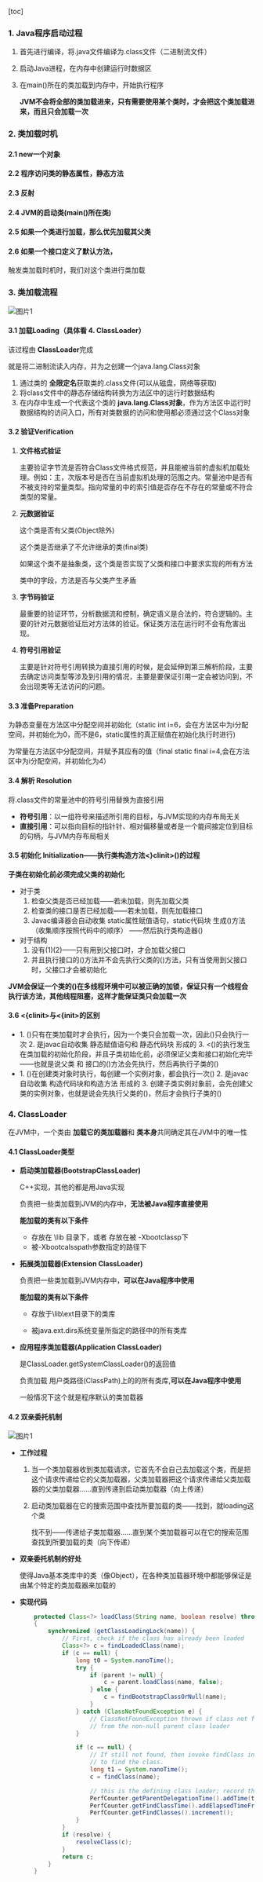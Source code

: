 [toc]



### 1. Java程序启动过程

1. 首先进行编译，将.java文件编译为.class文件（二进制流文件）

2. 启动Java进程，在内存中创建运行时数据区

3. 在main()所在的类加载到内存中，开始执行程序

   **JVM不会将全部的类加载进来，只有需要使用某个类时，才会把这个类加载进来，而且只会加载一次**



### 2. 类加载时机

#### 2.1 new一个对象

#### 2.2 程序访问类的静态属性，静态方法

#### 2.3 反射

#### 2.4 JVM的启动类(main()所在类)

#### 2.5 如果一个类进行加载，那么优先加载其父类

#### 2.6 如果一个接口定义了默认方法，

触发类加载时机时，我们对这个类进行类加载



### 3. 类加载流程

![图片1](p/图片1.png)

#### 3.1 加载Loading（具体看 4. ClassLoader）

该过程由 **ClassLoader**完成

就是将二进制流读入内存，并为之创建一个java.lang.Class对象

1. 通过类的 **全限定名**获取类的.class文件(可以从磁盘，网络等获取)
2. 将class文件中的静态存储结构转换为方法区中的运行时数据结构
3. 在内存中生成一个代表这个类的 **java.lang.Class对象**，作为方法区中运行时数据结构的访问入口，所有对类数据的访问和使用都必须通过这个Class对象



#### 3.2 验证Verification

1. **文件格式验证**

   主要验证字节流是否符合Class文件格式规范，并且能被当前的虚拟机加载处理。例如：主，次版本号是否在当前虚拟机处理的范围之内。常量池中是否有不被支持的常量类型。指向常量的中的索引值是否存在不存在的常量或不符合类型的常量。

2. **元数据验证**

   这个类是否有父类(Object除外)  

   这个类是否继承了不允许继承的类(final类) 

   如果这个类不是抽象类，这个类是否实现了父类和接口中要求实现的所有方法

   类中的字段，方法是否与父类产生矛盾

3. **字节码验证**

   最重要的验证环节，分析数据流和控制，确定语义是合法的，符合逻辑的。主要的针对元数据验证后对方法体的验证。保证类方法在运行时不会有危害出现。

4. **符号引用验证**

   主要是针对符号引用转换为直接引用的时候，是会延伸到第三解析阶段，主要去确定访问类型等涉及到引用的情况，主要是要保证引用一定会被访问到，不会出现类等无法访问的问题。

#### 3.3 准备Preparation

为静态变量在方法区中分配空间并初始化（static int i=6，会在方法区中为i分配空间，并初始化为0，而不是6，static属性的真正赋值在初始化执行<clinit>时进行)

为常量在方法区中分配空间，并赋予其应有的值（final static final i=4,会在方法区中为i分配空间，并初始化为4）

#### 3.4 解析 Resolution

将.class文件的常量池中的符号引用替换为直接引用

* **符号引用**：以一组符号来描述所引用的目标，与JVM实现的内存布局无关
* **直接引用**：可以指向目标的指针针、相对偏移量或者是一个能间接定位到目标的句柄，与JVM内存布局相关

#### 3.5 初始化 Initialization——执行类构造方法<}clinit>()的过程

**子类在初始化前必须完成父类的初始化**

* 对于类
  1. 检查父类是否已经加载——若未加载，则先加载父类
  2. 检查类的接口是否已经加载——若未加载，则先加载接口
  3. Javac编译器会自动收集 static属性赋值语句，static代码块 生成<clinit>()方法（收集顺序按照代码中的顺序） ——然后执行类构造器<clinit>()
* 对于结构
  1. 没有(1)(2)——只有用到父接口时，才会加载父接口
  2. 并且执行接口的<clinit>()方法并不会先执行父类的<clinit>()方法，只有当使用到父接口时，父接口才会被初始化

**JVM会保证一个类的<clinit>()在多线程环境中可以被正确的加锁，保证只有一个线程会执行该方法，其他线程阻塞，这样才能保证类只会加载一次**

#### 3.6 <{clinit>与<{init>的区别

* <clinit>
  1. <clinit>()只有在类加载时才会执行，因为一个类只会加载一次，因此<clinit>()只会执行一次
  2. <clinit>是javac自动收集 静态赋值语句和 静态代码块 形成的
  3. <<clinit>()的执行发生在类加载的初始化阶段，并且子类初始化前，必须保证父类和接口初始化完毕——也就是说父类 和 接口的<clinit>()方法会先执行，然后再执行子类的<clinit>()
* <init>
  1. <init>()在创建类对象时执行，每创建一个实例对象，都会执行一次<init>()
  2. <init>是javac自动收集 构造代码块和构造方法 形成的
  3. 创建子类实例对象前，会先创建父类的实例对象，也就是说会先执行父类的<init>()，然后才会执行子类的<init>()



### 4. ClassLoader

在JVM中，一个类由 **加载它的类加载器**和 **类本身**共同确定其在JVM中的唯一性

#### 4.1 ClassLoader类型

* **启动类加载器(BootstrapClassLoader)**

  C++实现，其他的都是用Java实现

  负责把一些类加载到JVM的内存中，**无法被Java程序直接使用**

  **能加载的类有以下条件**

  * 存放在 <JAVA HOME>\lib 目录下，或者 存放在被 -Xbootclassp下
  * 被-Xbootcalsspath参数指定的路径下

* **拓展类加载器(Extension ClassLoader)**

  负责把一些类加载到JVM内存中，**可以在Java程序中使用**

  **能加载的类有以下条件**

  * 存放于<JAVA HOMT>\lib\ext目录下的类库

  * 被java.ext.dirs系统变量所指定的路径中的所有类库

* **应用程序类加载器(Application ClassLoader)**

  是ClassLoader.getSystemClassLoader()的返回值

  负责加载 用户类路径(ClassPath)上的的所有类库,**可以在Java程序中使用**

  一般情况下这个就是程序默认的类加载器

#### 4.2 双亲委托机制

![图片1](p/图片2.png)

* **工作过程**

  1. 当一个类加载器收到类加载请求，它首先不会自己去加载这个类，而是把这个请求传递给它的父类加载器，父类加载器把这个请求传递给父类加载器的父类加载器……直到传递到启动类加载器（向上传递）

  2. 启动类加载器在它的搜索范围中查找所要加载的类——找到，就loading这个类

     找不到——传递给子类加载器……直到某个类加载器可以在它的搜索范围查找到所要加载的类（向下传递）

* **双亲委托机制的好处**

  使得Java基本类库中的类（像Object），在各种类加载器环境中都能够保证是由某个特定的类加载器来加载的

* **实现代码**

  ```java
      protected Class<?> loadClass(String name, boolean resolve) throws ClassNotFoundException
      {
          synchronized (getClassLoadingLock(name)) {
              // First, check if the class has already been loaded
              Class<?> c = findLoadedClass(name);
              if (c == null) {
                  long t0 = System.nanoTime();
                  try {
                      if (parent != null) {
                          c = parent.loadClass(name, false);
                      } else {
                          c = findBootstrapClassOrNull(name);
                      }
                  } catch (ClassNotFoundException e) {
                      // ClassNotFoundException thrown if class not found
                      // from the non-null parent class loader
                  }
  
                  if (c == null) {
                      // If still not found, then invoke findClass in order
                      // to find the class.
                      long t1 = System.nanoTime();
                      c = findClass(name);
  
                      // this is the defining class loader; record the stats
                      PerfCounter.getParentDelegationTime().addTime(t1 - t0);
                      PerfCounter.getFindClassTime().addElapsedTimeFrom(t1);
                      PerfCounter.getFindClasses().increment();
                  }
              }
              if (resolve) {
                  resolveClass(c);
              }
              return c;
          }
      }
  ```

  

